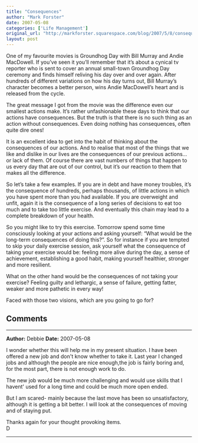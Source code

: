 ```yaml
---
title: "Consequences"
author: "Mark Forster"
date: 2007-05-08
categories: ['Life Management']
original_url: "http://markforster.squarespace.com/blog/2007/5/8/consequences.html"
layout: post
---
```


One of my favourite movies is Groundhog Day with Bill Murray and Andie MacDowell. If you’ve seen it you’ll remember that it’s about a cynical tv reporter who is sent to cover an annual small-town Groundhog Day ceremony and finds himself reliving his day over and over again. After hundreds of different variations on how his day turns out, Bill Murray’s character becomes a better person, wins Andie MacDowell’s heart and is released from the cycle.

The great message I got from the movie was the difference even our smallest actions make. It’s rather unfashionable these days to think that our actions have consequences. But the truth is that there is no such thing as an action without consequences. Even doing nothing has consequences, often quite dire ones!

It is an excellent idea to get into the habit of thinking about the consequences of our actions. And to realise that most of the things that we like and dislike in our lives are the consequences of our previous actions… or lack of them. Of course there are vast numbers of things that happen to us every day that are out of our control, but it’s our reaction to them that makes all the difference.

So let’s take a few examples. If you are in debt and have money troubles, it’s the consequence of hundreds, perhaps thousands, of little actions in which you have spent more than you had available. If you are overweight and unfit, again it is the consequence of a long series of decisions to eat too much and to take too little exercise. And eventually this chain may lead to a complete breakdown of your health.

So you might like to try this exercise. Tomorrow spend some time consciously looking at your actions and asking yourself: “What would be the long-term consequences of doing this?”. So for instance if you are tempted to skip your daily exercise session, ask yourself what the consequence of taking your exercise would be: feeling more alive during the day, a sense of achievement, establishing a good habit, making yourself healthier, stronger and more resilient.

What on the other hand would be the consequences of not taking your exercise? Feeling guilty and lethargic, a sense of failure, getting fatter, weaker and more pathetic in every way!

Faced with those two visions, which are you going to go for?


## Comments

---

**Author:** Debbie
**Date:** 2007-05-08

I wonder whether this will help me in my present situation. I have been offered a new job and don't know whether to take it. Last year I changed jobs and although the people are nice enough,the job is fairly boring and, for the most part, there is not enough work to do.  
  
The new job would be much more challenging and would use skills that I havent' used for a long time and could be much more open ended.  
  
But I am scared- mainly because the last move has been so unsatisfactory, although it is getting a bit better. I will look at the consequences of moving and of staying put.  
  
Thanks again for your thought provoking items.  
D

---
